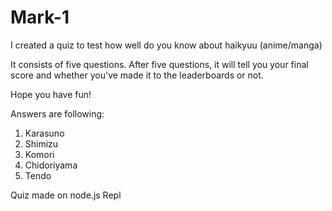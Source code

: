 # Mark-1

I created a quiz to test how well do you know about haikyuu (anime/manga)

It consists of five questions. After five questions, it will tell you your final score and whether you've made it to the leaderboards or not.

Hope you have fun!

Answers are following:

1. Karasuno
1. Shimizu
3. Komori
4. Chidoriyama
5. Tendo

Quiz made on node.js Repl
